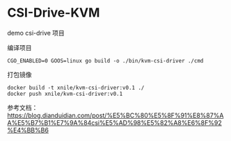 
# CSI-Drive-KVM
demo csi-drive 项目

编译项目
```shell
CGO_ENABLED=0 GOOS=linux go build -o ./bin/kvm-csi-driver ./cmd
```
打包镜像
```shell
docker build -t xnile/kvm-csi-driver:v0.1 ./
docker push xnile/kvm-csi-driver:v0.1
```

参考文档：
https://blog.dianduidian.com/post/%E5%BC%80%E5%8F%91%E8%87%AA%E5%B7%B1%E7%9A%84csi%E5%AD%98%E5%82%A8%E6%8F%92%E4%BB%B6